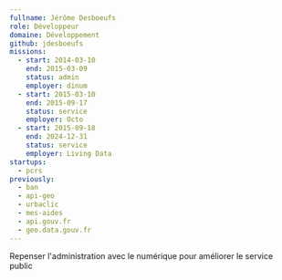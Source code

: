 ```yaml
---
fullname: Jérôme Desboeufs
role: Développeur
domaine: Développement
github: jdesboeufs
missions:
  - start: 2014-03-10
    end: 2015-03-09
    status: admin
    employer: dinum
  - start: 2015-03-10
    end: 2015-09-17
    status: service
    employer: Octo
  - start: 2015-09-18
    end: 2024-12-31
    status: service
    employer: Living Data
startups:
  - pcrs
previously:
  - ban
  - api-geo
  - urbaclic
  - mes-aides
  - api.gouv.fr
  - geo.data.gouv.fr
---
```

Repenser l'administration avec le numérique pour améliorer le service public
